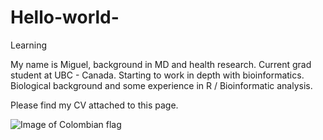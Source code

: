 # Hello-world-
Learning 

My name is Miguel, background in MD and health research. Current grad student at UBC - Canada. 
Starting to work in depth with bioinformatics. Biological background and some experience in R / Bioinformatic analysis. 


Please find my CV attached to this page. 

![Image of Colombian flag](https://en.wikipedia.org/wiki/File:Flag_of_Colombia.svg)
